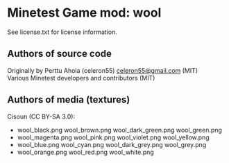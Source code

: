 Minetest Game mod: wool
=======================
See license.txt for license information.

Authors of source code
----------------------
Originally by Perttu Ahola (celeron55) <celeron55@gmail.com> (MIT)<br>
Various Minetest developers and contributors (MIT)

Authors of media (textures)
---------------------------
Cisoun (CC BY-SA 3.0):
- wool_black.png wool_brown.png wool_dark_green.png wool_green.png
- wool_magenta.png wool_pink.png wool_violet.png wool_yellow.png
- wool_blue.png wool_cyan.png wool_dark_grey.png wool_grey.png
- wool_orange.png wool_red.png wool_white.png
